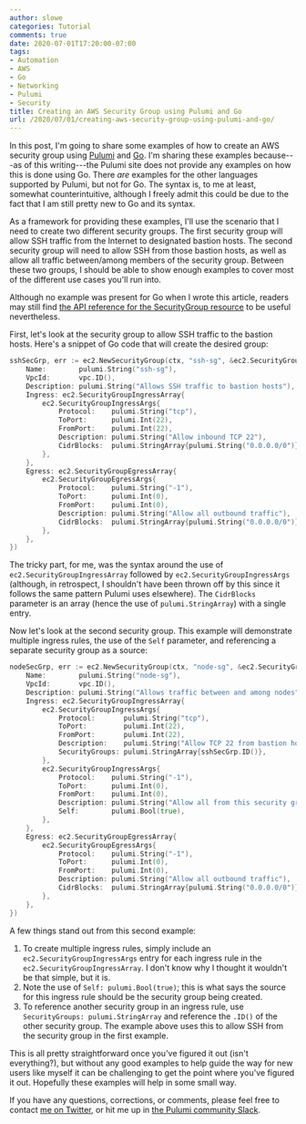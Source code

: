 ```yaml
---
author: slowe
categories: Tutorial
comments: true
date: 2020-07-01T17:20:00-07:00
tags:
- Automation
- AWS
- Go
- Networking
- Pulumi
- Security
title: Creating an AWS Security Group using Pulumi and Go
url: /2020/07/01/creating-aws-security-group-using-pulumi-and-go/
---
```


In this post, I'm going to share some examples of how to create an AWS security group using [Pulumi][link-1] and [Go][link-2]. I'm sharing these examples because---as of this writing---the Pulumi site does not provide any examples on how this is done using Go. There _are_ examples for the other languages supported by Pulumi, but not for Go. The syntax is, to me at least, somewhat counterintuitive, although I freely admit this could be due to the fact that I am still pretty new to Go and its syntax.<!--more-->

As a framework for providing these examples, I'll use the scenario that I need to create two different security groups. The first security group will allow SSH traffic from the Internet to designated bastion hosts. The second security group will need to allow SSH from those bastion hosts, as well as allow all traffic between/among members of the security group. Between these two groups, I should be able to show enough examples to cover most of the different use cases you'll run into.

Although no example was present for Go when I wrote this article, readers may still find [the API reference for the SecurityGroup resource][link-3] to be useful nevertheless.

First, let's look at the security group to allow SSH traffic to the bastion hosts. Here's a snippet of Go code that will create the desired group:

```go
sshSecGrp, err := ec2.NewSecurityGroup(ctx, "ssh-sg", &ec2.SecurityGroupArgs{
	Name:        pulumi.String("ssh-sg"),
    VpcId:       vpc.ID(),
	Description: pulumi.String("Allows SSH traffic to bastion hosts"),
	Ingress: ec2.SecurityGroupIngressArray{
		ec2.SecurityGroupIngressArgs{
			Protocol:    pulumi.String("tcp"),
			ToPort:      pulumi.Int(22),
			FromPort:    pulumi.Int(22),
			Description: pulumi.String("Allow inbound TCP 22"),
			CidrBlocks:  pulumi.StringArray{pulumi.String("0.0.0.0/0")},
		},
	},
	Egress: ec2.SecurityGroupEgressArray{
		ec2.SecurityGroupEgressArgs{
			Protocol:    pulumi.String("-1"),
			ToPort:      pulumi.Int(0),
			FromPort:    pulumi.Int(0),
			Description: pulumi.String("Allow all outbound traffic"),
			CidrBlocks:  pulumi.StringArray{pulumi.String("0.0.0.0/0")},
		},
	},
})
```

The tricky part, for me, was the syntax around the use of `ec2.SecurityGroupIngressArray` followed by `ec2.SecurityGroupIngressArgs` (although, in retrospect, I shouldn't have been thrown off by this since it follows the same pattern Pulumi uses elsewhere). The `CidrBlocks` parameter is an array (hence the use of `pulumi.StringArray`) with a single entry.

Now let's look at the second security group. This example will demonstrate multiple ingress rules, the use of the `Self` parameter, and referencing a separate security group as a source:

```go
nodeSecGrp, err := ec2.NewSecurityGroup(ctx, "node-sg", &ec2.SecurityGroupArgs{
	Name:        pulumi.String("node-sg"),
	VpcId:       vpc.ID(),
	Description: pulumi.String("Allows traffic between and among nodes"),
	Ingress: ec2.SecurityGroupIngressArray{
		ec2.SecurityGroupIngressArgs{
			Protocol:       pulumi.String("tcp"),
			ToPort:         pulumi.Int(22),
			FromPort:       pulumi.Int(22),
			Description:    pulumi.String("Allow TCP 22 from bastion hosts"),
			SecurityGroups: pulumi.StringArray{sshSecGrp.ID()},
		},
		ec2.SecurityGroupIngressArgs{
			Protocol:    pulumi.String("-1"),
			ToPort:      pulumi.Int(0),
			FromPort:    pulumi.Int(0),
			Description: pulumi.String("Allow all from this security group"),
			Self:        pulumi.Bool(true),
		},
	},
	Egress: ec2.SecurityGroupEgressArray{
		ec2.SecurityGroupEgressArgs{
			Protocol:    pulumi.String("-1"),
			ToPort:      pulumi.Int(0),
			FromPort:    pulumi.Int(0),
			Description: pulumi.String("Allow all outbound traffic"),
			CidrBlocks:  pulumi.StringArray{pulumi.String("0.0.0.0/0")},
		},
	},
})
```

A few things stand out from this second example:

1. To create multiple ingress rules, simply include an `ec2.SecurityGroupIngressArgs` entry for each ingress rule in the `ec2.SecurityGroupIngressArray`. I don't know why I thought it wouldn't be that simple, but it is.
2. Note the use of `Self: pulumi.Bool(true)`; this is what says the source for this ingress rule should be the security group being created.
3. To reference another security group in an ingress rule, use `SecurityGroups: pulumi.StringArray` and reference the `.ID()` of the other security group. The example above uses this to allow SSH from the security group in the first example.

This is all pretty straightforward once you've figured it out (isn't everything?), but without any good examples to help guide the way for new users like myself it can be challenging to get the point where you've figured it out. Hopefully these examples will help in some small way.

If you have any questions, corrections, or comments, please feel free to contact [me on Twitter][link-4], or hit me up in [the Pulumi community Slack][link-5].

[link-1]: https://www.pulumi.com/
[link-2]: https://golang.org/
[link-3]: https://www.pulumi.com/docs/reference/pkg/aws/ec2/securitygroup/
[link-4]: https://twitter.com/scott_lowe
[link-5]: https://pulumi-community.slack.com/
